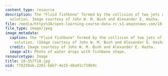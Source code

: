 ```yaml
---
content_type: resource
description: The "Fluid fishbone" formed by the collision of two jets of a glycerine-water
  solution. Image courtesy of John W. M. Bush and Alexander E. Hasha.
file: /media/https%3A/open-learning-course-data-rc.s3.amazonaws.com/18-357-interfacial-phenomena-fall-2010/f78258ab2201b6b74e15d8a91c728b9c_18-357f10.jpg
file_type: image/jpeg
image_metadata:
  caption: The "Fluid fishbone" formed by the collision of two jets of a glycerine-water
    solution. (Image courtesy of John W. M. Bush and Alexander E. Hasha.)
  credit: Image courtesy of John W. M. Bush and Alexander E. Hasha.
  image-alt: Photo of water drops with fishbone shape.
resourcetype: Image
title: 18-357f10.jpg
uid: f78258ab-2201-b6b7-4e15-d8a91c728b9c
---
```

